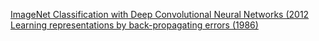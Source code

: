 [ImageNet Classification with Deep Convolutional Neural Networks (2012](https://proceedings.neurips.cc/paper_files/paper/2012/file/c399862d3b9d6b76c8436e924a68c45b-Paper.pdf)
[Learning representations by back-propagating errors (1986)](https://www.iro.umontreal.ca/~vincentp/ift3395/lectures/backprop_old.pdf)
